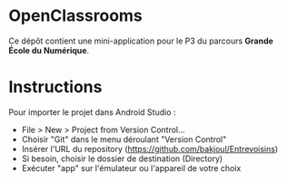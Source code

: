 # OpenClassrooms

Ce dépôt contient une mini-application pour le P3 du parcours **Grande École du Numérique**.

# Instructions

Pour importer le projet dans Android Studio :

- File > New > Project from Version Control...
- Choisir "Git" dans le menu déroulant "Version Control"
- Insérer l'URL du repository (https://github.com/bakjoul/Entrevoisins)
- Si besoin, choisir le dossier de destination (Directory)
- Exécuter "app" sur l'émulateur ou l'appareil de votre choix